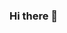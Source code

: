 ### Hi there 👋

<!--
**bindian0509/bindian0509** is a ✨ _special_ ✨ repository because its `README.md` (this file) appears on your GitHub profile.

Here are some ideas to get you started:

- 🔭 I’m currently working on Java with Fintech domain
- 🌱 I’m currently learning AWS Cloud
- 👯 I’m looking to collaborate on Solution Architecting
- 🤔 I’m looking for help with Docker/Kubernetes 
- 💬 Ask me about Java, SQL or NoSQL database
- 📫 How to reach me: bharatv@outlook.in
- 😄 Pronouns: He/His
- ⚡ Fun fact: Join me to find out
-->

